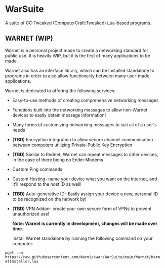 # WarSuite
 A suite of CC:Tweaked (ComputerCraft:Tweaked) Lua-based programs.


## WARNET (WIP)
  Warnet is a personal project made to create a networking standard for public use. It is heavily WIP, but it is the first of many applications to be made.

  Warnet also has an interface library, which can be installed standalone to programs in order to also allow functionality between many user-made applications.

  Warnet is dedicated to offering the following services:
- Easy-to-use methods of creating comprehensive networking messages
- Functions built into the networking messages to allow non-Warnet devices to easily obtain message information!
- Many forms of customizing networking messages to suit all of a user's needs  
- **(TBD)** Encryption integration to allow secure channel communication between computers utilizing Private-Public Key Encryption
- **(TBD)** Similar to Rednet, Warnet can repeat messages to other devices, in the case of there being no Ender Modems
- Custom Ping commands
- Custom Hosting- name your device what you want on the internet, and it'll respond to the host ID as well!
- **(TBD)** Auto-generative ID- Easily assign your device a new, personal ID to be recognized on the network by!
- **(TBD)** VPN Addon- create your own secure form of VPNs to prevent unauthorized use!

  **Note: Warnet is currently in development, changes will be made over time.**
  
  Install Warnet standalone by running the following command on your computer:
  
```wget run https://raw.githubusercontent.com/Warnickwar/WarSuite/main/Warnet/WarnetInstaller.lua```
